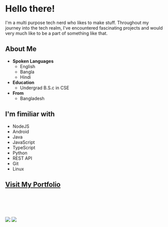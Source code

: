 # Hello there!

I'm a multi purpose tech nerd who likes to make stuff. Throughout my
journey into the tech realm, I've encountered fascinating projects and
would very much like to be a part of something like that.

## About Me

- **Spoken Languages**
  - English
  - Bangla
  - Hindi
- **Education**
  - Undergrad B.S.c in CSE
- **From**
  - Bangladesh

## I'm fimiliar with

- NodeJS
- Android
- Java
- JavaScript
- TypeScript
- Python
- REST API
- Git
- Linux

## [Visit My Portfolio](https://khaled-0.github.io)

<br>

#

<br>

<!-- Github Overall Stats -->
<picture>
<source 
  srcset="https://github-readme-stats.vercel.app/api?username=khaled-0&show_icons=true&include_all_commits=true&theme=codeSTACKr&hide_border=true"
  media="(prefers-color-scheme: dark)"
/>
<source
  srcset="https://github-readme-stats.vercel.app/api?username=khaled-0&show_icons=true&include_all_commits=true&theme=buefy&hide_border=true"
  media="(prefers-color-scheme: light), (prefers-color-scheme: no-preference)"
/>
<img src="https://github-readme-stats.vercel.app/api?username=khaled-0&show_icons=true&include_all_commits=true&theme=buefy&hide_border=true" />
</picture>

<!-- Github Langs Stat -->
<picture>
<source 
  srcset="https://github-readme-stats.vercel.app/api/top-langs/?username=khaled-0&layout=compact&theme=codeSTACKr&hide_border=true&langs_count=10&custom_title=Khaled's Most Used Languages"
  media="(prefers-color-scheme: dark)"
/>
<source
  srcset="https://github-readme-stats.vercel.app/api/top-langs/?username=khaled-0&layout=compact&theme=buefy&hide_border=true&langs_count=10&custom_title=Khaled's Most Used Languages"
  media="(prefers-color-scheme: light), (prefers-color-scheme: no-preference)"
/>
<img src="https://github-readme-stats.vercel.app/api/top-langs/?username=khaled-0&layout=compact&theme=buefy&hide_border=true&langs_count=10&custom_title=Khaled's Most Used Languages" />
</picture>
